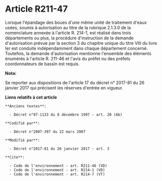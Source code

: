 # Article R211-47

Lorsque l'épandage des boues d'une même unité de traitement d'eaux usées, soumis à autorisation au titre de la rubrique
2.1.3.0 de la nomenclature annexée à l'article R. 214-1, est réalisé dans trois départements ou plus, la procédure
d'instruction de la demande d'autorisation prévue par la section 3 du chapitre unique du titre VIII du livre Ier est conduite
indépendamment dans chaque département concerné. Toutefois, la demande d'autorisation mentionne l'ensemble des éléments
énumérés à l'article R. 211-46 et l'avis du préfet ou des préfets coordonnateurs de bassin est requis.

**Nota:**

Se reporter aux dispositions de l'article 17 du décret n° 2017-81 du 26 janvier 2017 qui précisent les réserves d'entrée en
vigueur.

**Liens relatifs à cet article**

	**Anciens textes**:

	  - Décret n°97-1133 du 8 décembre 1997 - art. 20 (Ab)

	**Codifié par**:

	  - Décret n°2007-397 du 22 mars 2007

	**Modifié par**:

	  - Décret n°2017-81 du 26 janvier 2017 - art. 3

	**Cite**:

	  - Code de l'environnement - art. R211-46 (VD)
	  - Code de l'environnement - art. R214-1 (VD)
	  - Code de l'environnement - art. R214-7 (VT)
